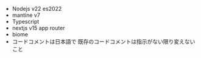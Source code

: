 - Nodejs v22 es2022
- mantine v7
- Typescript
- nextjs v15 app router
- biome
- コードコメントは日本語で 既存のコードコメントは指示がない限り変えないこと
